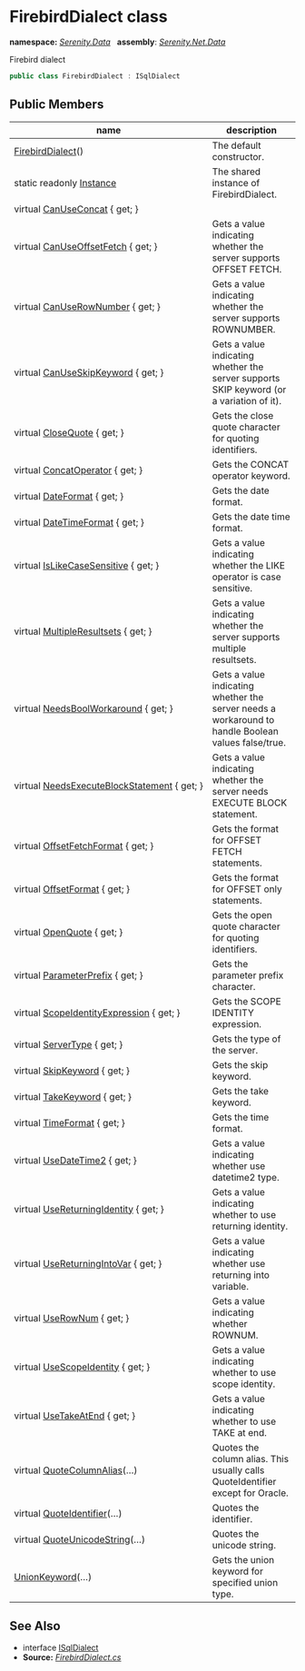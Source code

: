 # FirebirdDialect class
**namespace:** *[Serenity.Data](../README.md#serenity.data-namespace)*   **assembly**: *[Serenity.Net.Data](../README.md)*

Firebird dialect

```csharp
public class FirebirdDialect : ISqlDialect
```

## Public Members

| name | description |
| --- | --- |
| [FirebirdDialect](FirebirdDialect/FirebirdDialect.md)() | The default constructor. |
| static readonly [Instance](FirebirdDialect/Instance.md) | The shared instance of FirebirdDialect. |
| virtual [CanUseConcat](FirebirdDialect/CanUseConcat.md) { get; } |  |
| virtual [CanUseOffsetFetch](FirebirdDialect/CanUseOffsetFetch.md) { get; } | Gets a value indicating whether the server supports OFFSET FETCH. |
| virtual [CanUseRowNumber](FirebirdDialect/CanUseRowNumber.md) { get; } | Gets a value indicating whether the server supports ROWNUMBER. |
| virtual [CanUseSkipKeyword](FirebirdDialect/CanUseSkipKeyword.md) { get; } | Gets a value indicating whether the server supports SKIP keyword (or a variation of it). |
| virtual [CloseQuote](FirebirdDialect/CloseQuote.md) { get; } | Gets the close quote character for quoting identifiers. |
| virtual [ConcatOperator](FirebirdDialect/ConcatOperator.md) { get; } | Gets the CONCAT operator keyword. |
| virtual [DateFormat](FirebirdDialect/DateFormat.md) { get; } | Gets the date format. |
| virtual [DateTimeFormat](FirebirdDialect/DateTimeFormat.md) { get; } | Gets the date time format. |
| virtual [IsLikeCaseSensitive](FirebirdDialect/IsLikeCaseSensitive.md) { get; } | Gets a value indicating whether the LIKE operator is case sensitive. |
| virtual [MultipleResultsets](FirebirdDialect/MultipleResultsets.md) { get; } | Gets a value indicating whether the server supports multiple resultsets. |
| virtual [NeedsBoolWorkaround](FirebirdDialect/NeedsBoolWorkaround.md) { get; } | Gets a value indicating whether the server needs a workaround to handle Boolean values false/true. |
| virtual [NeedsExecuteBlockStatement](FirebirdDialect/NeedsExecuteBlockStatement.md) { get; } | Gets a value indicating whether the server needs EXECUTE BLOCK statement. |
| virtual [OffsetFetchFormat](FirebirdDialect/OffsetFetchFormat.md) { get; } | Gets the format for OFFSET FETCH statements. |
| virtual [OffsetFormat](FirebirdDialect/OffsetFormat.md) { get; } | Gets the format for OFFSET only statements. |
| virtual [OpenQuote](FirebirdDialect/OpenQuote.md) { get; } | Gets the open quote character for quoting identifiers. |
| virtual [ParameterPrefix](FirebirdDialect/ParameterPrefix.md) { get; } | Gets the parameter prefix character. |
| virtual [ScopeIdentityExpression](FirebirdDialect/ScopeIdentityExpression.md) { get; } | Gets the SCOPE IDENTITY expression. |
| virtual [ServerType](FirebirdDialect/ServerType.md) { get; } | Gets the type of the server. |
| virtual [SkipKeyword](FirebirdDialect/SkipKeyword.md) { get; } | Gets the skip keyword. |
| virtual [TakeKeyword](FirebirdDialect/TakeKeyword.md) { get; } | Gets the take keyword. |
| virtual [TimeFormat](FirebirdDialect/TimeFormat.md) { get; } | Gets the time format. |
| virtual [UseDateTime2](FirebirdDialect/UseDateTime2.md) { get; } | Gets a value indicating whether use datetime2 type. |
| virtual [UseReturningIdentity](FirebirdDialect/UseReturningIdentity.md) { get; } | Gets a value indicating whether to use returning identity. |
| virtual [UseReturningIntoVar](FirebirdDialect/UseReturningIntoVar.md) { get; } | Gets a value indicating whether use returning into variable. |
| virtual [UseRowNum](FirebirdDialect/UseRowNum.md) { get; } | Gets a value indicating whether ROWNUM. |
| virtual [UseScopeIdentity](FirebirdDialect/UseScopeIdentity.md) { get; } | Gets a value indicating whether to use scope identity. |
| virtual [UseTakeAtEnd](FirebirdDialect/UseTakeAtEnd.md) { get; } | Gets a value indicating whether to use TAKE at end. |
| virtual [QuoteColumnAlias](FirebirdDialect/QuoteColumnAlias.md)(…) | Quotes the column alias. This usually calls QuoteIdentifier except for Oracle. |
| virtual [QuoteIdentifier](FirebirdDialect/QuoteIdentifier.md)(…) | Quotes the identifier. |
| virtual [QuoteUnicodeString](FirebirdDialect/QuoteUnicodeString.md)(…) | Quotes the unicode string. |
| [UnionKeyword](FirebirdDialect/UnionKeyword.md)(…) | Gets the union keyword for specified union type. |

## See Also

* interface [ISqlDialect](ISqlDialect.md)
* **Source:** *[FirebirdDialect.cs](https://github.com/serenity-is/Serenity/blob/master/src/Serenity.Net.Data/Dialects/FirebirdDialect.cs)*